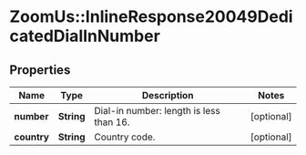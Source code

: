 # ZoomUs::InlineResponse20049DedicatedDialInNumber

## Properties
Name | Type | Description | Notes
------------ | ------------- | ------------- | -------------
**number** | **String** | Dial-in number: length is less than 16. | [optional] 
**country** | **String** | Country code. | [optional] 


